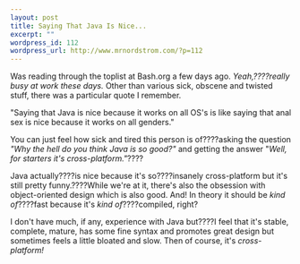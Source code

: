 ```yaml
--- 
layout: post
title: Saying That Java Is Nice...
excerpt: ""
wordpress_id: 112
wordpress_url: http://www.mrnordstrom.com/?p=112
---
```

Was reading through the toplist at Bash.org a few days ago. <em>Yeah,????really busy at work these days.</em> Other than various sick, obscene and twisted stuff, there was a particular quote I remember.

"Saying that Java is nice because it works on all OS's is like saying that anal sex is nice because it works on all genders."

You can just feel how sick and tired this person is of????asking the question <em>"Why the hell do you think Java is so good?"</em> and getting the answer "<em>Well, for starters it's cross-platform."</em>????

Java actually????is nice because it's so????insanely cross-platform but it's still pretty funny.????While we're at it, there's also the obsession with object-oriented design which is also good. And! In theory it should be <em>kind of</em>????fast because it's <em>kind of</em>????compiled, right?

I don't have much, if any, experience with Java but????I feel that it's stable, complete, mature, has some fine syntax and promotes great design but sometimes feels a little bloated and slow. Then of course, it's <em>cross-platform!</em>

